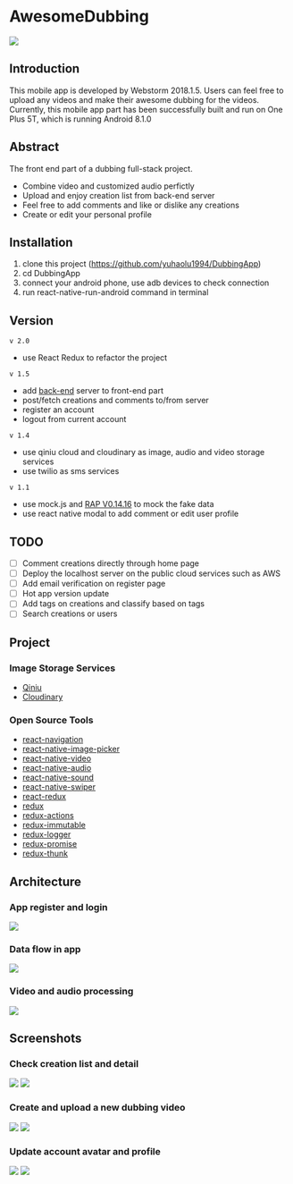 # AwesomeDubbing
![](https://github.com/yuhaolu1994/DubbingApp/blob/master/android/app/src/main/res/mipmap-xxhdpi/ic_launcher.png)

## Introduction
This mobile app is developed by Webstorm 2018.1.5. Users can feel free to upload any videos and make their awesome dubbing for the videos. Currently, this mobile app part has been successfully built and run on One Plus 5T, which is running Android 8.1.0

## Abstract
The front end part of a dubbing full-stack project. 
- Combine video and customized audio perfictly
- Upload and enjoy creation list from back-end server
- Feel free to add comments and like or dislike any creations
- Create or edit your personal profile 

## Installation
1. clone this project (https://github.com/yuhaolu1994/DubbingApp)
2. cd DubbingApp
3. connect your android phone, use adb devices to check connection
4. run react-native-run-android command in terminal

## Version
`v 2.0`
- use React Redux to refactor the project

`v 1.5`
- add [back-end](https://github.com/yuhaolu1994/DubbingServer) server to front-end part 
- post/fetch creations and comments to/from server
- register an account 
- logout from current account

`v 1.4`
- use qiniu cloud and cloudinary as image, audio and video storage services
- use twilio as sms services

`v 1.1`
- use mock.js and [RAP V0.14.16](http://rapapi.org/org/index.do) to mock the fake data
- use react native modal to add comment or edit user profile

## TODO
- [ ] Comment creations directly through home page
- [ ] Deploy the localhost server on the public cloud services such as AWS
- [ ] Add email verification on register page
- [ ] Hot app version update
- [ ] Add tags on creations and classify based on tags
- [ ] Search creations or users

## Project
### Image Storage Services
- [Qiniu](https://www.qiniu.com/en)
- [Cloudinary](https://cloudinary.com)

### Open Source Tools
- [react-navigation](https://www.npmjs.com/package/react-navigation)
- [react-native-image-picker](https://www.npmjs.com/package/react-native-image-picker)
- [react-native-video](https://www.npmjs.com/package/react-native-video)
- [react-native-audio](https://www.npmjs.com/package/react-native-audio)
- [react-native-sound](https://www.npmjs.com/package/react-native-sound)
- [react-native-swiper](https://www.npmjs.com/package/react-native-swiper)
- [react-redux](https://www.npmjs.com/package/react-redux)
- [redux](https://www.npmjs.com/package/redux)
- [redux-actions](https://www.npmjs.com/package/redux-actions)
- [redux-immutable](https://www.npmjs.com/package/redux-immutable)
- [redux-logger](https://www.npmjs.com/package/redux-logger)
- [redux-promise](https://www.npmjs.com/package/redux-promise)
- [redux-thunk](https://www.npmjs.com/package/redux-thunk)

## Architecture
### App register and login
![](https://github.com/yuhaolu1994/DubbingApp/blob/master/art/app_startup.png)

### Data flow in app
![](https://github.com/yuhaolu1994/DubbingApp/blob/master/art/app_dataflow.png)

### Video and audio processing 
![](https://github.com/yuhaolu1994/DubbingApp/blob/master/art/video_audio.png)

## Screenshots
### Check creation list and detail
![](https://github.com/yuhaolu1994/DubbingApp/blob/master/art/new_creation.gif)
![](https://github.com/yuhaolu1994/DubbingApp/blob/master/art/creation_detail.gif)

### Create and upload a new dubbing video
![](https://github.com/yuhaolu1994/DubbingApp/blob/master/art/creation_made.gif)
![](https://github.com/yuhaolu1994/DubbingApp/blob/master/art/creation_post.gif)

### Update account avatar and profile
![](https://github.com/yuhaolu1994/DubbingApp/blob/master/art/account_avatar.gif)
![](https://github.com/yuhaolu1994/DubbingApp/blob/master/art/account_profile.gif)
